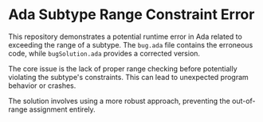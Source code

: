 # Ada Subtype Range Constraint Error

This repository demonstrates a potential runtime error in Ada related to exceeding the range of a subtype. The `bug.ada` file contains the erroneous code, while `bugSolution.ada` provides a corrected version.

The core issue is the lack of proper range checking before potentially violating the subtype's constraints. This can lead to unexpected program behavior or crashes.

The solution involves using a more robust approach, preventing the out-of-range assignment entirely.